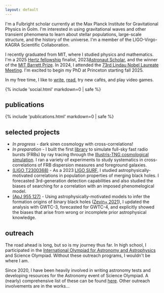 ```yaml
---
layout: default
---
```

<div class="about">
I'm a Fulbright scholar currently at the Max Planck Institute for Gravitational Physics in Golm. I'm interested in using gravitational waves and other transient phenomena to learn about stellar populations, large-scale structure, and the history of the universe. I'm a member of the LIGO-Virgo-KAGRA Scientific Collaboration. 

I recently graduated from MIT, where I studied physics and mathematics. I'm a 2025 [Hertz fellowship](https://www.hertzfoundation.org/) finalist, 2023[Astronaut Scholar](https://astronautscholarship.org/scholars.html), and the winner of the [MIT Barrett Prize](https://physics.mit.edu/academic-programs/student-awards/#:~:text=The%20Barrett%20Prize). In 2024, I attended the [73rd Lindau Nobel Laureate Meeting](https://mediatheque.lindau-nobel.org/meetings/2024). I'm excited to begin my PhD at Princeton starting fall 2025.

In my free time, I like to [write](https://aqcheng.substack.com), [read](https://www.goodreads.com/user/show/174364104-april-cheng), try new cafés, and play video games.
</div>

<!-- social icons -->
{% include 'social.html' markdown=0 | safe %}

## publications <div id="publications">
{% include 'publications.html' markdown=0 | safe %}
</div>

## selected projects <div id="projects">
* *In progress* - dark siren cosmology with cross-correlations! 
* *In preparation* - I built the first [library](https://github.com/aqcheng/illustris_frb) to simulate full-sky fast radio bursts (FRBs) by ray tracing through the [Illustris-TNG cosmological simulation](https://tng-project.org/). I ran a variety of experiments to study systematics in cross-correlations of FRB dispersion measures and foreground galaxies.
* [(LIGO T2300368)](https://dcc.ligo.org/LIGO-T2300368/public) - As a 2023 [LIGO SURF](https://labcit.ligo.caltech.edu/LIGO_web/students/SURF/), I studied astrophysically-motivated correlations in population properties of merging black holes. I forecasted 3rd-generation detection capabilities and also studied the biases of searching for a correlation with an imposed phenomelogical model.
* [(ApJ 955 127)](https://iopscience.iop.org/article/10.3847/1538-4357/aced98) - Using astrophysically-motivated models to infer the formation origins of binary black holes ([Zevin+ 2021](https://iopscience.iop.org/article/10.3847/1538-4357/abe40e)), I updated the analysis with GWTC-3, forecasted for GWTC-4, and explicitly showed the biases that arise from wrong or incomplete prior astrophysical knowledge.
</div>

## outreach <div id="outreach">

The road ahead is long, but so is my journey thus far. In high school, I participated in the [International Olympiad for Astronomy and Astrophysics](https://usaaao.org/about/history/) and Science Olympiad. Without these outreach programs, I wouldn't be where I am. 

Since 2020, I have been heavily involved in writing astronomy tests and developing resources for the Astronomy event of Science Olympiad. A (nearly) comprehensive list of these can be found [here](/scioly/). Other outreach involvements are in the works...

</div>